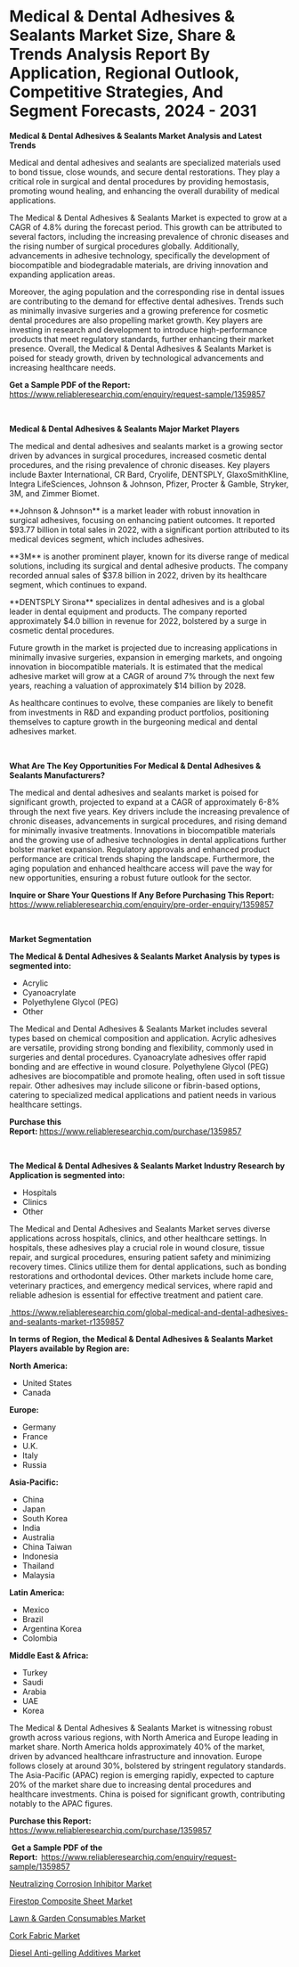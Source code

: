 <p><h1>Medical & Dental Adhesives & Sealants Market Size, Share & Trends Analysis Report By Application, Regional Outlook, Competitive Strategies, And Segment Forecasts, 2024 - 2031</h1></p><p><strong>Medical & Dental Adhesives & Sealants Market Analysis and Latest Trends</strong></p>
<p><p>Medical and dental adhesives and sealants are specialized materials used to bond tissue, close wounds, and secure dental restorations. They play a critical role in surgical and dental procedures by providing hemostasis, promoting wound healing, and enhancing the overall durability of medical applications. </p><p>The Medical & Dental Adhesives & Sealants Market is expected to grow at a CAGR of 4.8% during the forecast period. This growth can be attributed to several factors, including the increasing prevalence of chronic diseases and the rising number of surgical procedures globally. Additionally, advancements in adhesive technology, specifically the development of biocompatible and biodegradable materials, are driving innovation and expanding application areas. </p><p>Moreover, the aging population and the corresponding rise in dental issues are contributing to the demand for effective dental adhesives. Trends such as minimally invasive surgeries and a growing preference for cosmetic dental procedures are also propelling market growth. Key players are investing in research and development to introduce high-performance products that meet regulatory standards, further enhancing their market presence. Overall, the Medical & Dental Adhesives & Sealants Market is poised for steady growth, driven by technological advancements and increasing healthcare needs.</p></p>
<p><strong>Get a Sample PDF of the Report:&nbsp;</strong> <a href="https://www.reliableresearchiq.com/enquiry/request-sample/1359857">https://www.reliableresearchiq.com/enquiry/request-sample/1359857</a></p>
<p>&nbsp;</p>
<p><strong>Medical & Dental Adhesives & Sealants Major Market Players</strong></p>
<p><p>The medical and dental adhesives and sealants market is a growing sector driven by advances in surgical procedures, increased cosmetic dental procedures, and the rising prevalence of chronic diseases. Key players include Baxter International, CR Bard, Cryolife, DENTSPLY, GlaxoSmithKline, Integra LifeSciences, Johnson & Johnson, Pfizer, Procter & Gamble, Stryker, 3M, and Zimmer Biomet.</p><p>**Johnson & Johnson** is a market leader with robust innovation in surgical adhesives, focusing on enhancing patient outcomes. It reported $93.77 billion in total sales in 2022, with a significant portion attributed to its medical devices segment, which includes adhesives.</p><p>**3M** is another prominent player, known for its diverse range of medical solutions, including its surgical and dental adhesive products. The company recorded annual sales of $37.8 billion in 2022, driven by its healthcare segment, which continues to expand.</p><p>**DENTSPLY Sirona** specializes in dental adhesives and is a global leader in dental equipment and products. The company reported approximately $4.0 billion in revenue for 2022, bolstered by a surge in cosmetic dental procedures.</p><p>Future growth in the market is projected due to increasing applications in minimally invasive surgeries, expansion in emerging markets, and ongoing innovation in biocompatible materials. It is estimated that the medical adhesive market will grow at a CAGR of around 7% through the next few years, reaching a valuation of approximately $14 billion by 2028. </p><p>As healthcare continues to evolve, these companies are likely to benefit from investments in R&D and expanding product portfolios, positioning themselves to capture growth in the burgeoning medical and dental adhesives market.</p></p>
<p>&nbsp;</p>
<p><strong>What Are The Key Opportunities For Medical & Dental Adhesives & Sealants Manufacturers?</strong></p>
<p><p>The medical and dental adhesives and sealants market is poised for significant growth, projected to expand at a CAGR of approximately 6-8% through the next five years. Key drivers include the increasing prevalence of chronic diseases, advancements in surgical procedures, and rising demand for minimally invasive treatments. Innovations in biocompatible materials and the growing use of adhesive technologies in dental applications further bolster market expansion. Regulatory approvals and enhanced product performance are critical trends shaping the landscape. Furthermore, the aging population and enhanced healthcare access will pave the way for new opportunities, ensuring a robust future outlook for the sector.</p></p>
<p><strong>Inquire or Share Your Questions If Any Before Purchasing This Report:</strong> <a href="https://www.reliableresearchiq.com/enquiry/pre-order-enquiry/1359857">https://www.reliableresearchiq.com/enquiry/pre-order-enquiry/1359857</a></p>
<p>&nbsp;</p>
<p><strong>Market Segmentation</strong></p>
<p><strong>The Medical & Dental Adhesives & Sealants Market Analysis by types is segmented into:</strong></p>
<p><ul><li>Acrylic</li><li>Cyanoacrylate</li><li>Polyethylene Glycol (PEG)</li><li>Other</li></ul></p>
<p><p>The Medical and Dental Adhesives & Sealants Market includes several types based on chemical composition and application. Acrylic adhesives are versatile, providing strong bonding and flexibility, commonly used in surgeries and dental procedures. Cyanoacrylate adhesives offer rapid bonding and are effective in wound closure. Polyethylene Glycol (PEG) adhesives are biocompatible and promote healing, often used in soft tissue repair. Other adhesives may include silicone or fibrin-based options, catering to specialized medical applications and patient needs in various healthcare settings.</p></p>
<p><strong>Purchase this Report:&nbsp;</strong><a href="https://www.reliableresearchiq.com/purchase/1359857">https://www.reliableresearchiq.com/purchase/1359857</a></p>
<p>&nbsp;</p>
<p><strong>The Medical & Dental Adhesives & Sealants Market Industry Research by Application is segmented into:</strong></p>
<p><ul><li>Hospitals</li><li>Clinics</li><li>Other</li></ul></p>
<p><p>The Medical and Dental Adhesives and Sealants Market serves diverse applications across hospitals, clinics, and other healthcare settings. In hospitals, these adhesives play a crucial role in wound closure, tissue repair, and surgical procedures, ensuring patient safety and minimizing recovery times. Clinics utilize them for dental applications, such as bonding restorations and orthodontal devices. Other markets include home care, veterinary practices, and emergency medical services, where rapid and reliable adhesion is essential for effective treatment and patient care.</p></p>
<p><a href="https://www.reliableresearchiq.com/global-medical-and-dental-adhesives-and-sealants-market-r1359857">&nbsp;https://www.reliableresearchiq.com/global-medical-and-dental-adhesives-and-sealants-market-r1359857</a></p>
<p><strong>In terms of Region, the Medical & Dental Adhesives & Sealants Market Players available by Region are:</strong></p>
<p>
    <p> <strong> North America: </strong>
        <ul>
            <li>United States</li>
            <li>Canada</li>
        </ul>
        </p> 
    <p> <strong> Europe: </strong>
        <ul>
            <li>Germany</li>
            <li>France</li>
            <li>U.K.</li>
            <li>Italy</li>
            <li>Russia</li>
        </ul>
        </p> 
    <p> <strong> Asia-Pacific: </strong>
        <ul>
            <li>China</li>
            <li>Japan</li>
            <li>South Korea</li>
            <li>India</li>
            <li>Australia</li>
            <li>China Taiwan</li>
            <li>Indonesia</li>
            <li>Thailand</li>
            <li>Malaysia</li>
        </ul>
        </p> 
    <p> <strong> Latin America: </strong>
        <ul>
            <li>Mexico</li>
            <li>Brazil</li>
            <li>Argentina Korea</li>
            <li>Colombia</li>
        </ul>
        </p> 
    <p> <strong> Middle East & Africa: </strong>
        <ul>
            <li>Turkey</li>
            <li>Saudi</li>
            <li>Arabia</li>
            <li>UAE</li>
            <li>Korea</li>
        </ul>
    </p>
    </p>
<p><p>The Medical & Dental Adhesives & Sealants Market is witnessing robust growth across various regions, with North America and Europe leading in market share. North America holds approximately 40% of the market, driven by advanced healthcare infrastructure and innovation. Europe follows closely at around 30%, bolstered by stringent regulatory standards. The Asia-Pacific (APAC) region is emerging rapidly, expected to capture 20% of the market share due to increasing dental procedures and healthcare investments. China is poised for significant growth, contributing notably to the APAC figures.</p></p>
<p><strong>Purchase this Report: </strong><a href="https://www.reliableresearchiq.com/purchase/1359857">https://www.reliableresearchiq.com/purchase/1359857</a></p>
<p>&nbsp;<strong>Get a Sample PDF of the Report:&nbsp;&nbsp;</strong><a href="https://www.reliableresearchiq.com/enquiry/request-sample/1359857">https://www.reliableresearchiq.com/enquiry/request-sample/1359857</a></p>
<p><strong></strong></p>
<p><p><a href="https://issuu.com/reportprime-2/docs/neutralizing-corrosion-inhibitor-ma_848731bd2523c2">Neutralizing Corrosion Inhibitor Market</a></p><p><a href="https://www.linkedin.com/pulse/navigating-firestop-composite-sheet-market-expert-analysis-forecast-55sse?trackingId=oxiEO1M9RV%2BkSEvMhkK%2F3Q%3D%3D">Firestop Composite Sheet Market</a></p><p><a href="https://github.com/jeffreybishop26/Market-Research-Report-List-1/blob/main/lawn-garden-consumables-market.md">Lawn & Garden Consumables Market</a></p><p><a href="https://www.linkedin.com/pulse/strategic-market-insights-global-cork-fabric-2024-2031-bwf9e?trackingId=K0m%2Fb1ZlRqaP2eIXbuO0Tg%3D%3D">Cork Fabric Market</a></p><p><a href="https://issuu.com/reportprime-2/docs/diesel-anti-gelling-additives-marke_3256cb66b094af">Diesel Anti-gelling Additives Market</a></p></p>